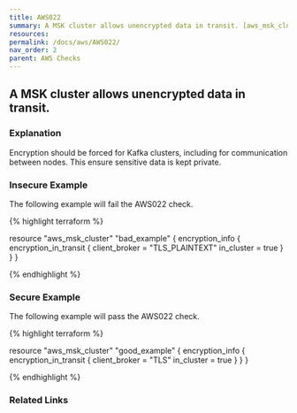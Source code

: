 ```yaml
---
title: AWS022
summary: A MSK cluster allows unencrypted data in transit. [aws_msk_cluster] 
resources: 
permalink: /docs/aws/AWS022/
nav_order: 2
parent: AWS Checks
---
```


## A MSK cluster allows unencrypted data in transit.

### Explanation


Encryption should be forced for Kafka clusters, including for communication between nodes. This ensure sensitive data is kept private.



### Insecure Example

The following example will fail the AWS022 check.

{% highlight terraform %}

resource "aws_msk_cluster" "bad_example" {
	encryption_info {
		encryption_in_transit {
			client_broker = "TLS_PLAINTEXT"
			in_cluster = true
		}
	}
}

{% endhighlight %}



### Secure Example

The following example will pass the AWS022 check.

{% highlight terraform %}

resource "aws_msk_cluster" "good_example" {
	encryption_info {
		encryption_in_transit {
			client_broker = "TLS"
			in_cluster = true
		}
	}
}

{% endhighlight %}


### Related Links


